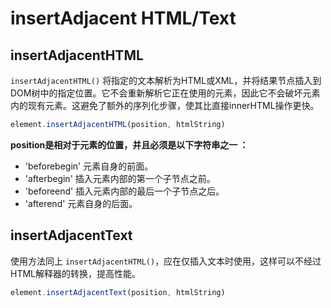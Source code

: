 # insertAdjacent HTML/Text

## insertAdjacentHTML

`insertAdjacentHTML()` 将指定的文本解析为HTML或XML，并将结果节点插入到DOM树中的指定位置。它不会重新解析它正在使用的元素，因此它不会破坏元素内的现有元素。这避免了额外的序列化步骤，使其比直接innerHTML操作更快。

```javascript
element.insertAdjacentHTML(position, htmlString)
```

**position是相对于元素的位置，并且必须是以下字符串之一 ：**

- 'beforebegin'
    元素自身的前面。
- 'afterbegin'
    插入元素内部的第一个子节点之前。
- 'beforeend'
    插入元素内部的最后一个子节点之后。
- 'afterend'
    元素自身的后面。
    
## insertAdjacentText

使用方法同上 `insertAdjacentHTML()`，应在仅插入文本时使用，这样可以不经过HTML解释器的转换，提高性能。

```javascript
element.insertAdjacentText(position, htmlString)
```

